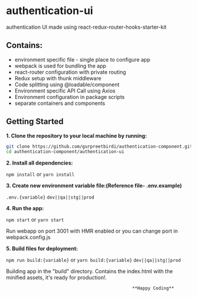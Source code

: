 # authentication-ui
authentication UI made using react-redux-router-hooks-starter-kit

## Contains:

* environment specific file - single place to configure app
* webpack is used for bundling the app
* react-router configuration with private routing
* Redux setup with thunk middleware
* Code splitting using @loadable/component
* Environment specific API Call using Axios
* Environment configuration in package scripts
* separate containers and components

## Getting Started

**1. Clone the repository to your local machine by running:**

```bash
git clone https://github.com/gurpreetbirdi/authentication-component.git
cd authentication-component/authentication-ui
```

**2. Install all dependencies:**

```npm install``` or ```yarn install```

**3. Create new environment variable file:(Reference file- .env.example)**

```.env.{variable}``` ```dev||qa||stg||prod```

**4. Run the app:**

```npm start``` or ```yarn start```

Run webapp on port 3001 with HMR enabled or you can change port in webpack.config.js

**5. Build files for deployment:**

```npm run build:{variable}``` or ```yarn build:{variable}``` ```dev||qa||stg||prod```

Building app in the "build" directory. Contains the index.html with the minified assets, it's ready for production!.

                                                    **Happy Coding**